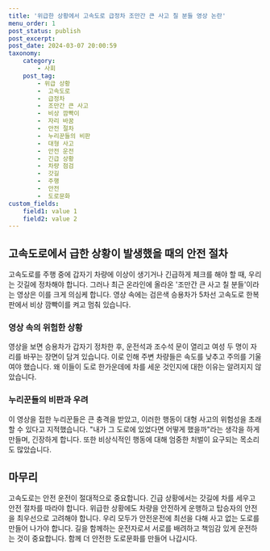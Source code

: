 ```yaml
---
title: '위급한 상황에서 고속도로 급정차 조만간 큰 사고 칠 분들 영상 논란'
menu_order: 1
post_status: publish
post_excerpt: 
post_date: 2024-03-07 20:00:59
taxonomy:
    category:
        - 사회
    post_tag:
        - 위급 상황
        -  고속도로
        -  급정차
        -  조만간 큰 사고
        -  비상 깜빡이
        -  자리 바꿈
        -  안전 절차
        -  누리꾼들의 비판
        -  대형 사고
        -  안전 운전
        -  긴급 상황
        -  차량 점검
        -  갓길
        -  주행
        -  안전
        -  도로문화
custom_fields:
    field1: value 1
    field2: value 2
---
```


## 고속도로에서 급한 상황이 발생했을 때의 안전 절차
고속도로를 주행 중에 갑자기 차량에 이상이 생기거나 긴급하게 체크를 해야 할 때, 우리는 갓길에 정차해야 합니다. 그러나 최근 온라인에 올라온 '조만간 큰 사고 칠 분들'이라는 영상은 이를 크게 의심케 합니다. 영상 속에는 검은색 승용차가 5차선 고속도로 한복판에서 비상 깜빡이를 켜고 멈춰 있습니다.
### 영상 속의 위험한 상황
영상을 보면 승용차가 갑자기 정차한 후, 운전석과 조수석 문이 열리고 여성 두 명이 자리를 바꾸는 장면이 담겨 있습니다. 이로 인해 주변 차량들은 속도를 낮추고 주의를 기울여야 했습니다. 왜 이들이 도로 한가운데에 차를 세운 것인지에 대한 이유는 알려지지 않았습니다.
### 누리꾼들의 비판과 우려
이 영상을 접한 누리꾼들은 큰 충격을 받았고, 이러한 행동이 대형 사고의 위험성을 초래할 수 있다고 지적했습니다. "내가 그 도로에 있었다면 어떻게 했을까"라는 생각을 하게 만들며, 긴장하게 합니다. 또한 비상식적인 행동에 대해 엄중한 처벌이 요구되는 목소리도 많았습니다.
## 마무리
고속도로는 안전 운전이 절대적으로 중요합니다. 긴급 상황에서는 갓길에 차를 세우고 안전 절차를 따라야 합니다. 위급한 상황에도 차량을 안전하게 운행하고 탑승자의 안전을 최우선으로 고려해야 합니다. 우리 모두가 안전운전에 최선을 다해 사고 없는 도로를 만들어 나가야 합니다. 길을 함께하는 운전자로서 서로를 배려하고 책임감 있게 운전하는 것이 중요합니다. 함께 더 안전한 도로문화를 만들어 나갑시다.
